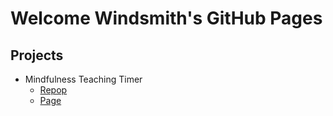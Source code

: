 # Welcome Windsmith's GitHub Pages

## Projects

- Mindfulness Teaching Timer 
  - [Repop](https://github.com/windsmiths/TeachingTimer)
  - [Page](https://windsmiths.github.io/TeachingTimer/www/)
